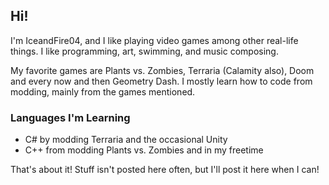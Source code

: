## Hi!
I'm IceandFire04, and I like playing video games among other real-life things. I like programming, art, swimming, and music composing.

My favorite games are Plants vs. Zombies, Terraria (Calamity also), Doom and every now and then Geometry Dash. 
I mostly learn how to code from modding, mainly from the games mentioned.

### Languages I'm Learning
- C# by modding Terraria and the occasional Unity
- C++ from modding Plants vs. Zombies and in my freetime

That's about it! Stuff isn't posted here often, but I'll post it here when I can!
